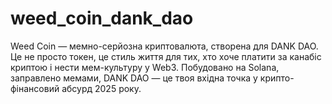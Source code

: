 # weed_coin_dank_dao
Weed Coin — мемно-серйозна криптовалюта, створена для DANK DAO. Це не просто токен, це стиль життя для тих, хто хоче платити за канабіс криптою і нести мем-культуру у Web3. Побудовано на Solana, заправлено мемами, DANK DAO — це твоя вхідна точка у крипто-фінансовий абсурд 2025 року.
